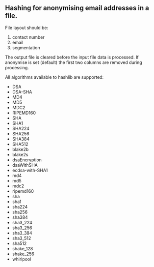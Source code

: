 Hashing for anonymising email addresses in a file.
------

File layout should be: 
1. contact number
2. email
3. segmentation

The output file is cleared before the input file data is processed.
If anonymise is set (default) the first two columns are removed during
processing.

All algorithms available to hashlib are supported:
* DSA
* DSA-SHA
* MD4
* MD5
* MDC2
* RIPEMD160
* SHA
* SHA1
* SHA224
* SHA256
* SHA384
* SHA512
* blake2b
* blake2s
* dsaEncryption
* dsaWithSHA
* ecdsa-with-SHA1
* md4
* md5
* mdc2
* ripemd160
* sha
* sha1
* sha224
* sha256
* sha384
* sha3_224
* sha3_256
* sha3_384
* sha3_512
* sha512
* shake_128
* shake_256
* whirlpool
